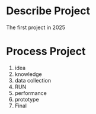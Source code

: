 # Describe Project
The first project in 2025

# **Process Project**
1. idea
2. knowledge
3. data collection
4. RUN
5. performance
6. prototype
7. Final

